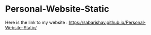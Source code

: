 # Personal-Website-Static

Here is the link to my website : https://sabarishav.github.io/Personal-Website-Static/
